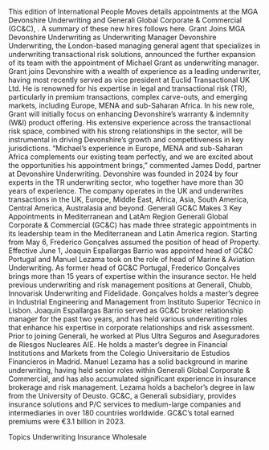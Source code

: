 This edition of International People Moves details appointments at the MGA Devonshire Underwriting and Generali Global Corporate & Commercial (GC&C), .
A summary of these new hires follows here.
Grant Joins MGA Devonshire Underwriting as Underwriting Manager
Devonshire Underwriting, the London-based managing general agent that specializes in underwriting transactional risk solutions, announced the further expansion of its team with the appointment of Michael Grant as underwriting manager.
Grant joins Devonshire with a wealth of experience as a leading underwriter, having most recently served as vice president at Euclid Transactional UK Ltd. He is renowned for his expertise in legal and transactional risk (TR), particularly in premium transactions, complex carve-outs, and emerging markets, including Europe, MENA and sub-Saharan Africa.
In his new role, Grant will initially focus on enhancing Devonshire’s warranty & indemnity (W&I) product offering. His extensive experience across the transactional risk space, combined with his strong relationships in the sector, will be instrumental in driving Devonshire’s growth and competitiveness in key jurisdictions.
“Michael’s experience in Europe, MENA and sub-Saharan Africa complements our existing team perfectly, and we are excited about the opportunities his appointment brings,” commented James Dodd, partner at Devonshire Underwriting.
Devonshire was founded in 2024 by four experts in the TR underwriting sector, who together have more than 30 years of experience. The company operates in the UK and underwrites transactions in the UK, Europe, Middle East, Africa, Asia, South America, Central America, Australasia and beyond.
Generali GC&C Makes 3 Key Appointments in Mediterranean and LatAm Region
Generali Global Corporate & Commercial (GC&C) has made three strategic appointments in its leadership team in the Mediterranean and Latin America region.
Starting from May 6, Frederico Gonçalves assumed the position of head of Property. Effective June 1, Joaquin Espallargas Barrio was appointed head of GC&C Portugal and Manuel Lezama took on the role of head of Marine & Aviation Underwriting.
As former head of GC&C Portugal, Frederico Gonçalves brings more than 15 years of expertise within the insurance sector. He held previous underwriting and risk management positions at Generali, Chubb, Innovarisk Underwriting and Fidelidade. Gonçalves holds a master’s degree in Industrial Engineering and Management from Instituto Superior Técnico in Lisbon.
Joaquin Espallargas Barrio served as GC&C broker relationship manager for the past two years, and has held various underwriting roles that enhance his expertise in corporate relationships and risk assessment. Prior to joining Generali, he worked at Plus Ultra Seguros and Aseguradores de Riesgos Nucleares AIE. He holds a master’s degree in Financial Institutions and Markets from the Colegio Universitario de Estudios Financieros in Madrid.
Manuel Lezama has a solid background in marine underwriting, having held senior roles within Generali Global Corporate & Commercial, and has also accumulated significant experience in insurance brokerage and risk management. Lezama holds a bachelor’s degree in law from the University of Deusto.
GC&C, a Generali subsidiary, provides insurance solutions and P/C services to medium-large companies and intermediaries in over 180 countries worldwide. GC&C’s total earned premiums were €3.1 billion in 2023.

Topics
Underwriting
Insurance Wholesale
